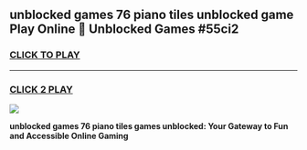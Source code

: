 
## unblocked games 76 piano tiles unblocked game Play Online 👋 Unblocked Games #55ci2
<h3>
<a href="https://premium.freeplayer.one?title=unblocked_games_76_piano_tiles&ref=21F">CLICK TO PLAY</a></h3>
<hr>

<h3>
<a href="https://premium.freeplayer.one?title=unblocked_games_76_piano_tiles&ref=21F">CLICK 2 PLAY</a>
  
</h3>

<a href="https://premium.freeplayer.one?title=unblocked_games_76_piano_tiles&ref=21F/"><img src="https://clearcache.store/games.png"></a>


**unblocked games 76 piano tiles games unblocked: Your Gateway to Fun and Accessible Online Gaming**
